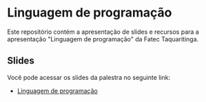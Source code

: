# Linguagem de programação

Este repositório contém a apresentação de slides e recursos para a apresentação "Linguagem de programação" da Fatec Taquaritinga.

## Slides

Você pode acessar os slides da palestra no seguinte link:

- [Linguagem de programação](http://itorisaias.github.io/Fatectq-linguagem-de-programacao/)
